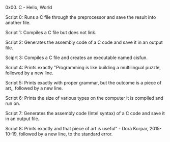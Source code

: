0x00. C - Hello, World
 
Script 0: Runs a C file through the preprocessor and save the result into another file.

Script 1: Compiles a C file but does not link.

Script 2: Generates the assembly code of a C code and save it in an output file.

Sciprt 3: Compiles a C file and creates an executable named cisfun.

Script 4: Prints exactly "Programming is like building a multilingual puzzle, followed by a new line.

Script 5: Prints exactly with proper grammar, but the outcome is a piece of art,, followed by a new line.

Script 6: Prints the size of various types on the computer it is compiled and run on.

Script 7: Generates the assembly code (Intel syntax) of a C code and save it in an output file.

Script 8: Prints exactly and that piece of art is useful" - Dora Korpar, 2015-10-19, followed by a new line, to the standard error.
